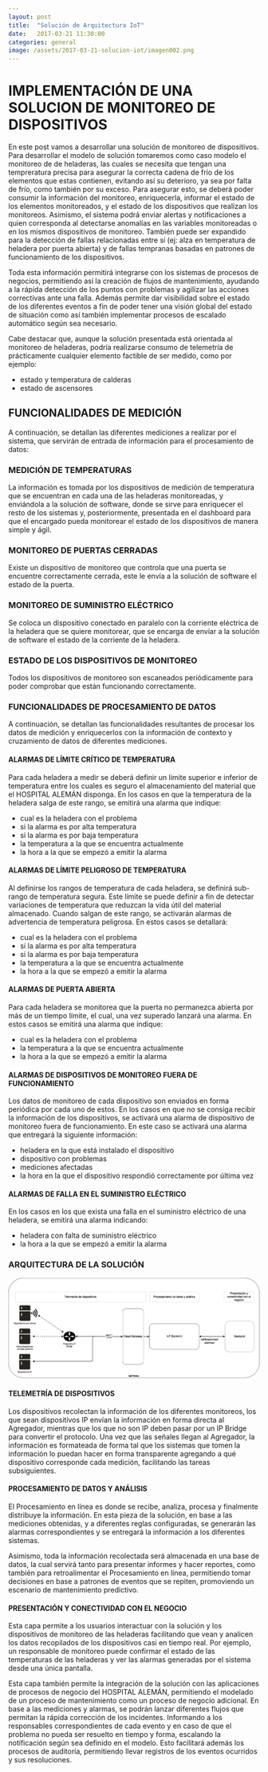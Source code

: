 ```yaml
---
layout: post
title:  "Solución de Arquitectura IoT"
date:   2017-03-21 11:30:00
categories: general
image: /assets/2017-03-21-solucion-iot/imagen002.png
---
```

# IMPLEMENTACIÓN DE UNA SOLUCION DE MONITOREO DE DISPOSITIVOS
En este post vamos a desarrollar una solución de monitoreo de dispositivos. Para desarrollar el modelo de solución tomaremos como caso modelo el monitoreo de de heladeras, las cuales se necesita que tengan una tempreratura precisa para asegurar la correcta cadena de frío de los elementos que estas contienen, evitando así su deterioro, ya sea por falta de frío, como también por su exceso. Para asegurar esto, se deberá poder consumir la información del monitoreo, enriquecerla, informar el estado de los elementos monitoreados, y el estado de los dispositivos que realizan los monitoreos. Asimismo, el sistema podrá enviar alertas y notificaciones a quien corresponda al detectarse anomalías en las variables monitoreadas o en los mismos dispositivos de monitoreo. También puede ser expandido para la detección de fallas relacionadas entre sí (ej: alza en temperatura de heladera por puerta abierta) y de fallas tempranas basadas en patrones de funcionamiento de los dispositivos.

Toda esta información permitirá integrarse con los sistemas de procesos de negocios, permitiendo así la creación de flujos de mantenimiento, ayudando a la rápida detección de los puntos con problemas y agilizar las acciones correctivas ante una falla.
Además permite dar visibilidad sobre el estado de los diferentes eventos a fin de poder tener una visión global del estado de situación como así también implementar procesos de escalado automático según sea necesario. 

Cabe destacar que, aunque la solución presentada está orientada al monitoreo de heladeras, podría realizarse consumo de telemetría de prácticamente cualquier elemento factible de ser medido, como por ejemplo:
* estado y temperatura de calderas
* estado de ascensores

## FUNCIONALIDADES DE MEDICIÓN

A continuación, se detallan las diferentes mediciones a realizar por el sistema, que servirán de entrada de información para el procesamiento de datos:

### MEDICIÓN DE TEMPERATURAS
La información es tomada por los dispositivos de medición de temperatura que se encuentran en cada una de las heladeras monitoreadas, y enviándola a la solución de software, donde se sirve para enriquecer el resto de los sistemas y, posteriormente, presentada en el dashboard para que el encargado pueda monitorear el estado de los dispositivos de manera simple y ágil.
### MONITOREO DE PUERTAS CERRADAS
Existe un dispositivo de monitoreo que controla que una puerta se encuentre correctamente cerrada, este le envía a la solución de software el estado de la puerta.
### MONITOREO DE SUMINISTRO ELÉCTRICO
Se coloca un dispositivo conectado en paralelo con la corriente eléctrica de la heladera que se quiere monitorear, que se encarga de enviar a la solución de software el estado de la corriente de la heladera.
### ESTADO DE LOS DISPOSITIVOS DE MONITOREO
Todos los dispositivos de monitoreo son escaneados periódicamente para poder comprobar que están funcionando correctamente.
### FUNCIONALIDADES DE PROCESAMIENTO DE DATOS
A continuación, se detallan las funcionalidades resultantes de procesar los datos de medición y enriquecerlos con la información de contexto y cruzamiento de datos de diferentes mediciones.
#### ALARMAS DE LÍMITE CRÍTICO DE TEMPERATURA
Para cada heladera a medir se deberá definir un límite superior e inferior de temperatura entre los cuales es seguro el almacenamiento del material que el HOSPITAL ALEMÁN disponga.
En los casos en que la temperatura de la heladera salga de este rango, se emitirá una alarma que indique:
* cual es la heladera con el problema
* si la alarma es por alta temperatura
* si la alarma es por baja temperatura
* la temperatura a la que se encuentra actualmente
* la hora a la que se empezó a emitir la alarma
#### ALARMAS DE LÍMITE PELIGROSO DE TEMPERATURA
Al definirse los rangos de temperatura de cada heladera, se definirá sub-rango de temperatura segura. 
Este límite se puede definir a fin de detectar variaciones de temperatura que reduzcan la vida útil del material almacenado.
Cuando salgan de este rango, se activarán alarmas de advertencia de temperatura peligrosa.
En estos casos se detallará:
* cual es la heladera con el problema
* si la alarma es por alta temperatura
* si la alarma es por baja temperatura
* la temperatura a la que se encuentra actualmente
* la hora a la que se empezó a emitir la alarma
#### ALARMAS DE PUERTA ABIERTA
Para cada heladera se monitorea que la puerta no permanezca abierta por más de un tiempo límite, el cual, una vez superado lanzará una alarma.
En estos casos se emitirá una alarma que indique:
* cual es la heladera con el problema
* la temperatura a la que se encuentra actualmente
* la hora a la que se empezó a emitir la alarma
#### ALARMAS DE DISPOSITIVOS DE MONITOREO FUERA DE FUNCIONAMIENTO
Los datos de monitoreo de cada dispositivo son enviados en forma periódica por cada uno de estos. En los casos en que no se consiga recibir la información de los dispositivos, se activará una alarma de dispositivo de monitoreo fuera de funcionamiento.
En este caso se activará una alarma que entregará la siguiente información:
* heladera en la que está instalado el dispositivo
* dispositivo con problemas
* mediciones afectadas
* la hora en la que el dispositivo respondió correctamente por última vez
#### ALARMAS DE FALLA EN EL SUMINISTRO ELÉCTRICO
En los casos en los que exista una falla en el suministro eléctrico de una heladera, se emitirá una alarma indicando:
* heladera con falta de suministro eléctrico
* la hora a la que se empezó a emitir la alarma
### ARQUITECTURA DE LA SOLUCIÓN
![Arquitectura](/assets/2017-03-21-solucion-iot/imagen001.png)
#### TELEMETRÍA DE DISPOSITIVOS
Los dispositivos recolectan la información de los diferentes monitoreos, los que sean dispositivos IP envían la información en forma directa al Agregador, mientras que los que no son IP deben pasar por un IP Bridge para convertir el protocolo.
Una vez que las señales llegan al Agregador, la información es formateada de forma tal que los sistemas que tomen la información lo puedan hacer en forma transparente agregando a qué dispositivo corresponde cada medición, facilitando las tareas subsiguientes.
#### PROCESAMIENTO DE DATOS Y ANÁLISIS
El Procesamiento en línea es donde se recibe, analiza, procesa y finalmente distribuye la información.
En esta pieza de la solución, en base a las mediciones obtenidas, y a diferentes reglas configuradas, se generarán las alarmas correspondientes y se entregará la información a los diferentes sistemas.

Asimismo, toda la información recolectada será almacenada en una base de datos, la cual servirá tanto para presentar informes y hacer reportes, como también para retroalimentar el Procesamiento en línea, permitiendo tomar decisiones en base a patrones de eventos que se repiten, promoviendo un escenario de mantenimiento predictivo.
#### PRESENTACIÓN Y CONECTIVIDAD CON EL NEGOCIO
Esta capa permite a los usuarios interactuar con la solución y los dispositivos de monitoreo de las heladeras facilitando que vean y analicen los datos recopilados de los dispositivos casi en tiempo real. Por ejemplo, un responsable de monitoreo puede confirmar el estado de las temperaturas de las heladeras y ver las alarmas generadas por el sistema desde una única pantalla. 

Esta capa también permite la integración de la solución con las aplicaciones de procesos de negocio del HOSPITAL ALEMÁN, permitiendo el modelado de un proceso de mantenimiento como un proceso de negocio adicional.
En base a las mediciones y alarmas, se podrán lanzar diferentes flujos que permitan la rápida corrección de los incidentes. Informando a los responsables correspondientes de cada evento y en caso de que el problema no pueda ser resuelto en tiempo y forma, escalando la notificación según sea definido en el modelo. Esto facilitará además los procesos de auditoría, permitiendo llevar registros de los eventos ocurridos y sus resoluciones.
